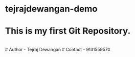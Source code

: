 # tejrajdewangan-demo
# This is my first Git Repository.
<br>
# Author - Tejraj Dewangan
# Contact - 9131559570
